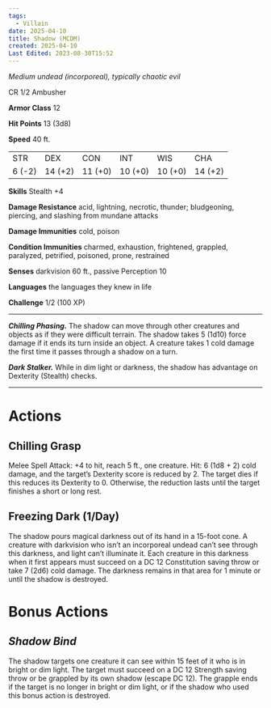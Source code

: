 ```yaml
---
tags:
  - Villain
date: 2025-04-10
title: Shadow (MCDM)
created: 2025-04-10
Last Edited: 2023-08-30T15:52
---
```








_Medium undead (incorporeal), typically chaotic evil_

CR 1/2 Ambusher

**Armor Class** 12

**Hit Points** 13 (3d8)

**Speed** 40 ft.

|   |   |   |   |   |   |
|---|---|---|---|---|---|
|STR|DEX|CON|INT|WIS|CHA|
|6 (-2)|14 (+2)|11 (+0)|10 (+0)|10 (+0)|14 (+2)|

**Skills** Stealth +4

**Damage Resistance** acid, lightning, necrotic, thunder; bludgeoning, piercing, and slashing from mundane attacks

**Damage Immunities** cold, poison

**Condition Immunities** charmed, exhaustion, frightened, grappled, paralyzed, petrified, poisoned, prone, restrained

**Senses** darkvision 60 ft., passive Perception 10

**Languages** the languages they knew in life

**Challenge** 1/2 (100 XP)

---

_**Chilling Phasing.**_ The shadow can move through other creatures and objects as if they were difficult terrain. The shadow takes 5 (1d10) force damage if it ends its turn inside an object. A creature takes 1 cold damage the first time it passes through a shadow on a turn.

_**Dark Stalker.**_ While in dim light or darkness, the shadow has advantage on Dexterity (Stealth) checks.

---

# Actions

## **Chilling Grasp**

Melee Spell Attack: +4 to hit, reach 5 ft., one creature. Hit: 6 (1d8 + 2) cold damage, and the target’s Dexterity score is reduced by 2. The target dies if this reduces its Dexterity to 0. Otherwise, the reduction lasts until the target finishes a short or long rest.

## **Freezing Dark (1/Day)**

The shadow pours magical darkness out of its hand in a 15-foot cone. A creature with darkvision who isn’t an incorporeal undead can’t see through this darkness, and light can’t illuminate it. Each creature in this darkness when it first appears must succeed on a DC 12 Constitution saving throw or take 7 (2d6) cold damage. The darkness remains in that area for 1 minute or until the shadow is destroyed.

# Bonus Actions

## _**Shadow Bind**_

The shadow targets one creature it can see within 15 feet of it who is in bright or dim light. The target must succeed on a DC 12 Strength saving throw or be grappled by its own shadow (escape DC 12). The grapple ends if the target is no longer in bright or dim light, or if the shadow who used this bonus action is destroyed.